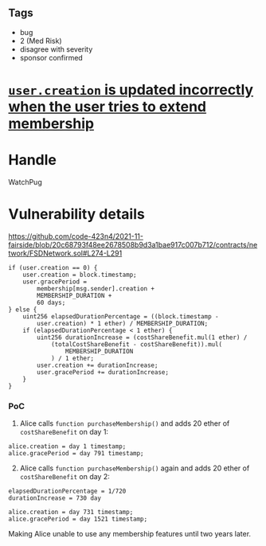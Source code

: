## Tags

- bug
- 2 (Med Risk)
- disagree with severity
- sponsor confirmed

# [`user.creation` is updated incorrectly when the user tries to extend membership](https://github.com/code-423n4/2021-11-fairside-findings/issues/61) 

# Handle

WatchPug


# Vulnerability details

https://github.com/code-423n4/2021-11-fairside/blob/20c68793f48ee2678508b9d3a1bae917c007b712/contracts/network/FSDNetwork.sol#L274-L291

```solidity=274
if (user.creation == 0) {
    user.creation = block.timestamp;
    user.gracePeriod =
        membership[msg.sender].creation +
        MEMBERSHIP_DURATION +
        60 days;
} else {
    uint256 elapsedDurationPercentage = ((block.timestamp -
        user.creation) * 1 ether) / MEMBERSHIP_DURATION;
    if (elapsedDurationPercentage < 1 ether) {
        uint256 durationIncrease = (costShareBenefit.mul(1 ether) /
            (totalCostShareBenefit - costShareBenefit)).mul(
                MEMBERSHIP_DURATION
            ) / 1 ether;
        user.creation += durationIncrease;
        user.gracePeriod += durationIncrease;
    }
}
```

### PoC

1. Alice calls `function purchaseMembership()` and adds 20 ether of `costShareBenefit` on day 1:

```
alice.creation = day 1 timestamp;
alice.gracePeriod = day 791 timestamp;
```

2. Alice calls `function purchaseMembership()` again and adds 20 ether of `costShareBenefit` on day 2:

```
elapsedDurationPercentage = 1/720
durationIncrease = 730 day

alice.creation = day 731 timestamp;
alice.gracePeriod = day 1521 timestamp;
```

Making Alice unable to use any membership features until two years later.

